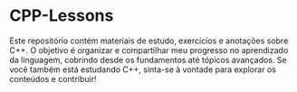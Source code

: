 # CPP-Lessons
Este repositório contém materiais de estudo, exercícios e anotações sobre C++. O objetivo é organizar e compartilhar meu progresso no aprendizado da linguagem, cobrindo desde os fundamentos até tópicos avançados. Se você também está estudando C++, sinta-se à vontade para explorar os conteúdos e contribuir!
